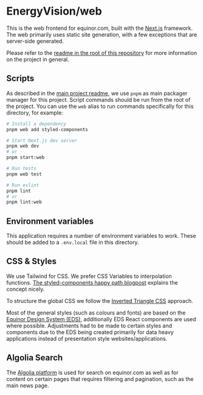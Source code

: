 # EnergyVision/web

This is the web frontend for equinor.com, built with the [Next.js](https://nextjs.org/) framework. The web primarily uses static site generation, with a few exceptions that are server-side generated.

Please refer to the [readme in the root of this repository](https://github.com/equinor/energyvision/blob/main/README.md) for more information on the project in general.

## Scripts

As described in the [main project readme](https://github.com/equinor/energyvision/blob/main/README.md), we use `pnpm` as main packager manager for this project. Script commands should be run from the root of the project. You can use the `web` alias to run commands specifically for this directory, for example:

```bash
# Install a dependency
pnpm web add styled-components

# Start Next.js dev server
pnpm web dev
# or
pnpm start:web

# Run tests
pnpm web test

# Run eslint
pnpm lint
# or
pnpm lint:web
```

## Environment variables

This application requires a number of environment variables to work. These should be added to a `.env.local` file in this directory.

## CSS & Styles

We use Tailwind for CSS. We prefer CSS Variables to
interpolation functions. [The styled-components happy path blogpost](https://styled-components.com/) explains the concept nicely.

To structure the global CSS we follow the
[Inverted Triangle CSS](https://www.xfive.co/blog/itcss-scalable-maintainable-css-architecture/) approach.

Most of the general styles (such as colours and fonts) are based on the [Equinor Design System (EDS)](https://eds.equinor.com), additionally EDS React components are used where possible. Adjustments had to be made to certain styles and components due to the EDS being created primarily for data heavy applications instead of presentation style websites/applications.

## Algolia Search

The [Algolia platform](https://www.algolia.com) is used for search on equinor.com as well as for content on certain pages that requires filtering and pagination, such as the main news page.
